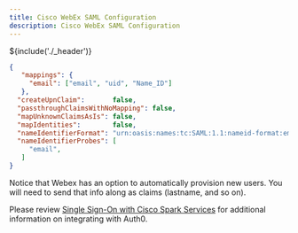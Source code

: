 ```yaml
---
title: Cisco WebEx SAML Configuration
description: Cisco WebEx SAML Configuration
---
```


${include('./_header')}

```json
{
   "mappings": {
     "email": ["email", "uid", "Name_ID"]
   },
  "createUpnClaim":       false,
  "passthroughClaimsWithNoMapping": false,
  "mapUnknownClaimsAsIs": false,
  "mapIdentities":        false,
  "nameIdentifierFormat": "urn:oasis:names:tc:SAML:1.1:nameid-format:emailAddress",
  "nameIdentifierProbes": [
     "email",
   ]
}
```

Notice that Webex has an option to automatically provision new users. You will need to send that info along as claims (lastname, and so on).

Please review [Single Sign-On with Cisco Spark Services](https://collaborationhelp.cisco.com/article/en-us/lfu88u) for additional information on integrating with Auth0.
